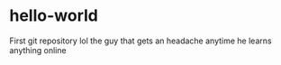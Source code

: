 # hello-world
First git repository
lol the guy that gets an headache anytime he learns anything online
